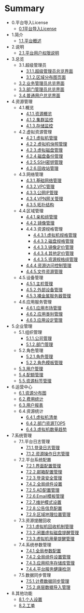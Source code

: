 # Summary

* 0.平台导入License
    * [0.1平台导入License](Chapter0/license.md)
* 1.简介
    * [1.1.平台概述](README.md)
* 2.说明
    * [2.1.平台用户权限说明](Chapter2/permission_description.md)
* 3.总览
    * 3.1.超级管理员
        * [3.1.1.超级管理员总览界面](Chapter3/root_manager_view.md)
        * [3.1.2.区域分布图页面](Chapter3/regional_distribution.md)
    * [3.2.业务管理员总览界面](Chapter3/company_manager_view.md)
    * [3.3.部门管理员总览界面](Chapter3/department_manager_view.md)
    * [3.4.普通用户总览界面](Chapter3/user_manager_view.md)
* 4.资源管理
    * 4.1.概览
        * [4.1.1.资源概览](Chapter4/zone_summary.md)
        * [4.1.2.集群监控](Chapter4/cluster_monitor.md)
        * [4.1.3.存储监控](Chapter4/ceph_monitor.md)
    * 4.2.虚拟资源管理
        * [4.2.1.虚拟机管理](Chapter4/virtual_resource/vm_management.md)
        * [4.2.2.虚拟机快照管理](Chapter4/virtual_resource/snapshsot_management.md)
        * [4.2.3.虚拟磁盘管理](Chapter4/virtual_resource/volume_management.md)
        * [4.2.4.磁盘备份管理](Chapter4/virtual_resource/backup_management.md)
        * [4.2.5.SSH密钥管理](Chapter4/virtual_resource/ssh_management.md)
        * [4.2.6.回收站管理](Chapter4/virtual_resource/recycle_management.md)
    * 4.3.网络管理
        * [4.3.1.基础网络管理](Chapter4/network_management/basic_network.md)
        * [4.3.2.VPC管理](Chapter4/network_management/vpc_network.md)
        * [4.3.3.公网IP管理](Chapter4/network_management/public_ip.md)
        * [4.3.4.VPN网关管理](Chapter4/network_management/vpn_gateway.md)
        * [4.3.5.拓扑结构](Chapter4/network_management/topology.md)
    * 4.4.区域管理
        * [4.4.1.亲和组管理](Chapter4/zone_management/affinity_management.md)
        * [4.4.2.镜像管理](Chapter4/zone_management/template_management.md)
        * 4.4.3.资源规格管理
            * [4.4.3.1.虚拟机规格管理](Chapter4/zone_management/resource_specifications/vm_specification.md)
            * [4.4.3.2.磁盘规格管理](Chapter4/zone_management/resource_specifications/volume_specification.md)
            * [4.4.3.3.镜像定价管理](Chapter4/zone_management/resource_specifications/template_price.md)
            * [4.4.3.4.其他定价管理](Chapter4/zone_management/resource_specifications/other_price.md)
            * [4.4.3.5.资源规格组管理](Chapter4/zone_management/resource_specifications/specification_group.md)
        * [4.4.4.资源访问控制管理](Chapter4/zone_management/resource_control.md)
        * [4.4.5.文件资源管理](Chapter4/zone_management/file_management.md)
    * 4.5.设备管理
        * [4.5.1.主机管理](Chapter4/equipment_management/host_management.md)
        * [4.5.2.外部设备管理](Chapter4/equipment_management/peripheral_devices.md)
        * [4.5.3.裸金属服务器管理](Chapter4/equipment_management/bare_metal.md)
    * 4.6.应用服务管理
        * [4.6.1.应用市场管理](Chapter4/application_service/application_market.md)
        * [4.6.2.应用类别管理](Chapter4/application_service/application_type.md)
        * [4.6.3.应用设定管理](Chapter4/application_service/application_design.md)
* 5.企业管理
    * 5.1.组织管理
        * [5.1.1.公司管理](Chapter5/organization_management/company_management.md)
        * [5.1.2.部门管理](Chapter5/organization_management/department_management.md)
    * 5.2.角色管理
        * [5.2.1.角色管理](Chapter5/role/role_management.md)
        * [5.2.2.角色模板管理](Chapter5/role/role_template.md)
    * [5.3.用户管理](Chapter5/user_management.md)
    * [5.4.配额管理](Chapter5/quota_management.md)
    * [5.5.资源标签管理](Chapter5/tags_management.md)
* 6.运营中心
    * [6.1.资源分布图](Chapter6/resource_distribution.md)
    * [6.2.费用统计](Chapter6/total_expenses.md)
    * [6.3.用户报表](Chapter6/user_report.md)
    * 6.4.资源统计
        * [6.4.1.虚拟机清单](Chapter6/resource_statistics/vm_list.md)
        * [6.4.2.部门资源TOP5](Chapter6/resource_statistics/department_top5.md)
        * [6.4.3.虚拟机数量趋势](Chapter6/resource_statistics/vm_trend.md)
* 7.系统管理
    * 7.1.平台日志管理
        * [7.1.1.登录日志管理](Chapter7/login_log.md)
        * [7.1.2.资源操作日志管理](Chapter7/recourse_operation_log.md)
    * 7.2.平台系统配置
        * [7.2.1.界面配置管理](Chapter7/ui_configuration.md)
        * [7.2.2.邮箱配置管理](Chapter7/email_configuration.md)
        * [7.2.3.登录安全管理](Chapter7/login_safe.md)
        * [7.4.2.全局组件设置](Chapter7/component.md)
        * [7.2.5.AD配置管理](Chapter7/ad_configuration.md)
        * [7.2.6.Email模板管理](Chapter7/email_template.md)
        * [7.2.7.维护模式设置](Chapter7/maintenance.md)
        * [7.2.8.公告信息配置](Chapter7/notice.md)
        * [7.2.9.区域地理位置管理](Chapter7/zone_position.md)
    * 7.3.资源提醒回收
        * [7.3.1.虚拟机回收机制管理](Chapter7/vm_recycle.md)
        * [7.3.2.闲置虚拟磁盘提醒管理](Chapter7/free_disk.md)
        * [7.3.3.虚拟机用量提醒管理](Chapter7/vm_used.md)
    * 7.4.系统参数管理
        * [7.4.1.全局参数配置](Chapter7/global_settings.md)
        * [7.4.2.全局组件设置管理](Chapter7/component.md)
        * [7.4.3.应用程序存储库管理](Chapter7/nfs_storage.md)
        * [7.4.4.平台服务健康检测](Chapter7/php_checkhealth.md)
    * 7.5.数据同步管理
        * [7.5.1.计费数据同步管理](Chapter7/cost_sync.md)
        * [7.5.2.底层数据导入管理](Chapter7/acs_sync.md)
* 8.其他功能
    * [8.1.个人设置](Chapter8/personal_settings.md)
    * [8.2.工单](Chapter8/tickets.md)

